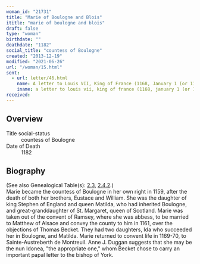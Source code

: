 ```yaml
---
woman_id: "21731"
title: "Marie of Boulogne and Blois"
ititle: "marie of boulogne and blois"
draft: false
type: "woman"
birthdate: ""
deathdate: "1182"
social_title: "countess of Boulogne"
created: "2013-12-19"
modified: "2021-06-26"
url: "/woman/15.html"
sent:
  - url: letter/46.html
    name: A letter to Louis VII, King of France (1168, January 1 (or 1165))
    iname: a letter to louis vii, king of france (1168, january 1 (or 1165))
received:
---
```

<h2 class="mt-4">Overview</h2><dt>Title social-status</dt><dd>countess of Boulogne</dd><dt>Date of Death</dt><dd>1182</dd><h2 class="mt-4">Biography</h2>(See also Genealogical Table(s): <a href="https://epistolae.ctl.columbia.edu/content/genealogy-thibaut#n15">2.3</a>, <a href="https://epistolae.ctl.columbia.edu/content/genealogy-flanders#n15">2.4.2</a>.)<br>Marie became the countess of Boulogne in her own right in 1159, after the death of both her brothers, Eustace and William.  She was the daughter of king Stephen of England and queen Matilda, who had inherited Boulogne, and great-granddaughter of St. Margaret, queen of Scotland.  Marie was taken out of the convent of Ramsey, where she was abbess, to be married to Matthew of Alsace and convey the county to him in 1161, over the objections of Thomas Becket.  They had two daughters, Ida who succeeded her in Boulogne, and Matilda.  Marie returned to convent life in 1169-70, to Sainte-Austreberth de Montreuil.
Anne J. Duggan suggests that she may be the nun Idonea, "the appropriate one,"  whom Becket chose to carry an important papal letter to the bishop of York.